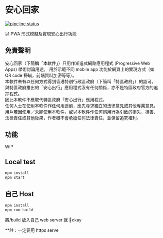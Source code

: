 # 安心回家

[![pipeline status](https://gitlab.com/codogo-b/back-home-safe/badges/master/pipeline.svg)](https://gitlab.com/codogo-b/back-home-safe/-/commits/master)

以 PWA 形式模擬及實現安心出行功能

## 免責聲明

安心回家（下簡稱「本軟件」）只用作漸進式網路應用程式 (Progressive Web Apps) 學術討論用途，
用於示範不同 mobile app 功能於網頁上的實現方式（如 QR code 掃瞄，前端資料加密等等）。\
本軟件未有以任何方式得到香港特別行政區政府（下簡稱「特區政府」）的認可。\
與特區政府推出的「安心出行」應用程式沒有任何關係，亦不是特區政府官方的追踪程式。\
因此本軟件不應取代特區政府「安心出行」應用程式。\
任何人士在使用本軟件作任何用途前，應先尋求獨立的法律意見或其他專業意見。\
用戶若因使用／未能使用本軟件，或以本軟件作任何誤用行為引致的損失、損害、法律責任或其他後果，作者概不會承擔任何法律責任，並保留追究權利。

## 功能

WIP

## Local test

```bash
npm install
npm start
```

## 自己 Host

```bash
npm install
npm run build
```

將/build 放入自己 web server 就 okay

\*\*註：一定要用 https serve
